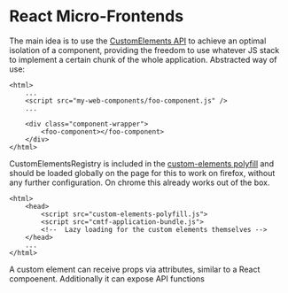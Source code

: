 # React Micro-Frontends

The main idea is to use the [CustomElements API](https://developer.mozilla.org/en-US/docs/Web/Web_Components/Custom_Elements) to achieve an optimal isolation of a component, providing the freedom to use whatever JS stack to implement a certain chunk of the whole application. Abstracted way of use:

```
<html>
    ...
    <script src="my-web-components/foo-component.js" />
    ...

    <div class="component-wrapper">
        <foo-component></foo-component>
    </div>
</html>
```

CustomElementsRegistry is included in the [custom-elements polyfill](https://github.com/webcomponents/custom-elements) and should be loaded globally on the page for this to work on firefox, without any further configuration. On chrome this already works out of the box.

```
<html>
    <head>
        <script src="custom-elements-polyfill.js">
        <script src="cmtf-application-bundle.js">
        <!--  Lazy loading for the custom elements themselves -->
    </head>
    ...
</html>
```

A custom element can receive props via attributes, similar to a React compoenent. Additionally it can expose API functions